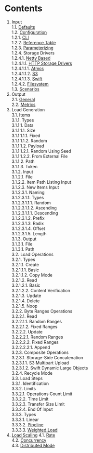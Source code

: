 # Contents

1. Input<br/>
1.1. [Defaults](defaults/README.md)<br/>
1.2. [Configuration](../configuration/README.md)<br/>
1.2.1. [CLI](../configuration/README.md#11-cli)<br/>
1.2.2. [Reference Table](../configuration/README.md#12-reference-table)<br/>
1.2.3. [Parameterizing](../configuration/README.md#2-parameterization)<br/>
1.2.4. Storage Drivers<br/>
1.2.4.1. [Netty Based](../../storage/driver/coop/netty/README.md)<br/>
1.2.4.1.1. [HTTP Storage Drivers](../../storage/driver/coop/netty/http/README.md)<br/>
1.2.4.1.1.1. [Atmos](../../storage/driver/coop/netty/http/atmos/README.md)<br/>
1.2.4.1.1.2. [S3](../../storage/driver/coop/netty/http/s3/README.md)<br/>
1.2.4.1.1.3. [Swift](../../storage/driver/coop/netty/http/swift/README.md)<br/>
1.2.4.2. [Filesystem](../../storage/driver/coop/nio/fs/README.md)<br/>
1.3. [Scenarios](../input/README.md#3-scenarios)<br/>
2. Output<br/>
2.1. [General](../output/general/README.md)<br/>
2.2. [Metrics](../output/metrics/README.md)<br/>
3. Load Generation<br/>
3.1. Items<br/>
3.1.1. Types<br/>
3.1.1.1. Data<br/>
3.1.1.1.1. Size<br/>
3.1.1.1.1.1. Fixed<br/>
3.1.1.1.1.2. Random<br/>
3.1.1.1.2. Payload<br/>
3.1.1.1.2.1. Random Using Seed<br/>
3.1.1.1.2.2. From External File<br/>
3.1.1.2. Path<br/>
3.1.1.3. Token<br/>
3.1.2. Input<br/>
3.1.2.1. File<br/>
3.1.2.2. Item Path Listing Input<br/>
3.1.2.3. New Items Input<br/>
3.1.2.3.1. Naming<br/>
3.1.2.3.1.1. Types<br/>
3.1.2.3.1.1.1. Random<br/>
3.1.2.3.1.1.2. Ascending<br/>
3.1.2.3.1.1.1. Descending<br/>
3.1.2.3.1.2. Prefix<br/>
3.1.2.3.1.3. Radix<br/>
3.1.2.3.1.4. Offset<br/>
3.1.2.3.1.5. Length<br/>
3.1.3. Output<br/>
3.1.3.1. File<br/>
3.1.3.1. Path<br/>
3.2. Load Operations<br/>
3.2.1. Types<br/>
3.2.1.1. Create<br/>
3.2.1.1.1. Basic<br/>
3.2.1.1.2. Copy Mode<br/>
3.2.1.2. Read<br/>
3.2.1.2.1. Basic<br/>
3.2.1.2.2. Content Verification<br/>
3.2.1.3. Update<br/>
3.2.1.4. Delete<br/>
3.2.1.5. Noop<br/>
3.2.2. Byte Ranges Operations<br/>
3.2.2.1. Read<br/>
3.2.2.1.1. Random Ranges<br/>
3.2.2.1.2. Fixed Ranges<br/>
3.2.2.2. Update<br/>
3.2.2.2.1. Random Ranges<br/>
3.2.2.2.2. Fixed Ranges<br/>
3.2.2.2.2.1. Append<br/>
3.2.3. Composite Operations<br/>
3.2.3.1. Storage-Side Concatenation<br/>
3.2.3.1.1. S3 Multipart Upload<br/>
3.2.3.1.2. Swift Dynamic Large Objects<br/>
3.2.4. Recycle Mode<br/>
3.3. Load Steps<br/>
3.3.1. Identification<br/>
3.3.2. Limits<br/>
3.3.2.1. Operations Count Limit<br/>
3.3.2.2. Time Limit<br/>
3.3.2.3. Transfer Size Limit<br/>
3.3.2.4. End Of Input<br/>
3.3.3. Types<br/>
3.3.3.1. Linear<br/>
3.3.3.2. [Pipeline](../../load/step/pipeline/README.md)<br/>
3.3.3.3. [Weighted Load](../../load/step/weighted/README.md)<br/>
4. [Load Scaling](scaling)
4.1. [Rate](scaling/README.md#1-rate)<br/>
4.2. [Concurrency](scaling/README.md#2-concurrency)<br/>
4.3. [Distributed Mode](scaling/README.md#3-distributed-mode)<br/>

